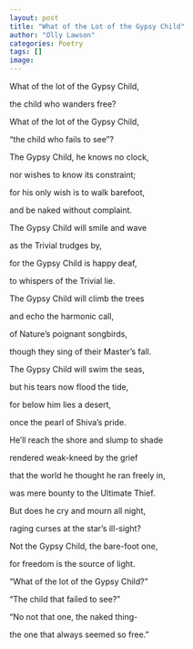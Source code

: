 ```yaml
---
layout: post
title: "What of the Lot of the Gypsy Child"
author: "Olly Lawson"
categories: Poetry
tags: []
image:
---
```


What of the lot of the Gypsy Child,

the child who wanders free?

What of the lot of the Gypsy Child,

“the child who fails to see”?


The Gypsy Child, he knows no clock,

nor wishes to know its constraint;

for his only wish is to walk barefoot,

and be naked without complaint.


The Gypsy Child will smile and wave

as the Trivial trudges by,

for the Gypsy Child is happy deaf,

to whispers of the Trivial lie.


The Gypsy Child will climb the trees

and echo the harmonic call,

of Nature’s poignant songbirds,

though they sing of their Master’s fall.


The Gypsy Child will swim the seas,

but his tears now flood the tide,

for below him lies a desert,

once the pearl of Shiva’s pride.


He’ll reach the shore and slump to shade

rendered weak-kneed by the grief

that the world he thought he ran freely in,

was mere bounty to the Ultimate Thief.


But does he cry and mourn all night,

raging curses at the star’s ill-sight?

Not the Gypsy Child, the bare-foot one,

for freedom is the source of light.


“What of the lot of the Gypsy Child?”

“The child that failed to see?”

“No not that one, the naked thing-

the one that always seemed so free.”
